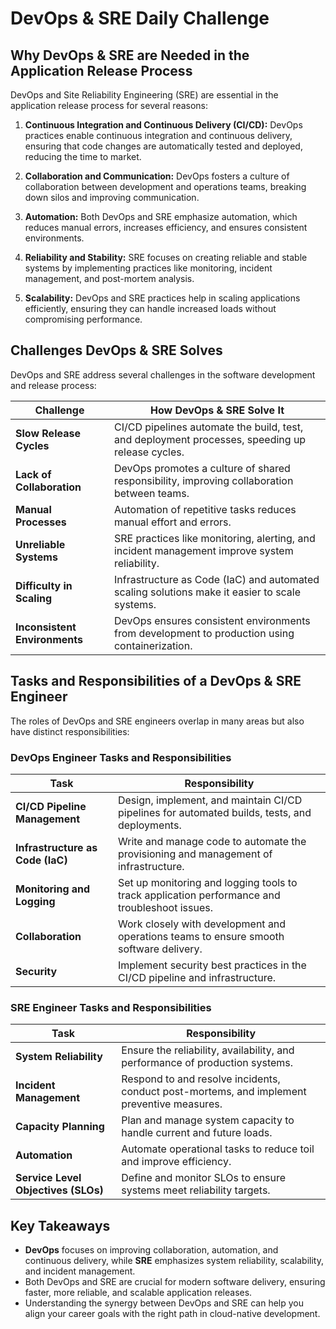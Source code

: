 # DevOps & SRE Daily Challenge

## Why DevOps & SRE are Needed in the Application Release Process

DevOps and Site Reliability Engineering (SRE) are essential in the application release process for several reasons:

1. **Continuous Integration and Continuous Delivery (CI/CD):** DevOps practices enable continuous integration and continuous delivery, ensuring that code changes are automatically tested and deployed, reducing the time to market.

2. **Collaboration and Communication:** DevOps fosters a culture of collaboration between development and operations teams, breaking down silos and improving communication.

3. **Automation:** Both DevOps and SRE emphasize automation, which reduces manual errors, increases efficiency, and ensures consistent environments.

4. **Reliability and Stability:** SRE focuses on creating reliable and stable systems by implementing practices like monitoring, incident management, and post-mortem analysis.

5. **Scalability:** DevOps and SRE practices help in scaling applications efficiently, ensuring they can handle increased loads without compromising performance.

## Challenges DevOps & SRE Solves

DevOps and SRE address several challenges in the software development and release process:

| **Challenge**                        | **How DevOps & SRE Solve It**                                                                 |
|--------------------------------------|---------------------------------------------------------------------------------------------|
| **Slow Release Cycles**              | CI/CD pipelines automate the build, test, and deployment processes, speeding up release cycles. |
| **Lack of Collaboration**            | DevOps promotes a culture of shared responsibility, improving collaboration between teams.    |
| **Manual Processes**                 | Automation of repetitive tasks reduces manual effort and errors.                              |
| **Unreliable Systems**               | SRE practices like monitoring, alerting, and incident management improve system reliability.  |
| **Difficulty in Scaling**            | Infrastructure as Code (IaC) and automated scaling solutions make it easier to scale systems. |
| **Inconsistent Environments**        | DevOps ensures consistent environments from development to production using containerization. |

## Tasks and Responsibilities of a DevOps & SRE Engineer

The roles of DevOps and SRE engineers overlap in many areas but also have distinct responsibilities:

### DevOps Engineer Tasks and Responsibilities

| **Task**                             | **Responsibility**                                                                           |
|--------------------------------------|---------------------------------------------------------------------------------------------|
| **CI/CD Pipeline Management**        | Design, implement, and maintain CI/CD pipelines for automated builds, tests, and deployments.|
| **Infrastructure as Code (IaC)**     | Write and manage code to automate the provisioning and management of infrastructure.         |
| **Monitoring and Logging**           | Set up monitoring and logging tools to track application performance and troubleshoot issues. |
| **Collaboration**                    | Work closely with development and operations teams to ensure smooth software delivery.        |
| **Security**                         | Implement security best practices in the CI/CD pipeline and infrastructure.                  |

### SRE Engineer Tasks and Responsibilities

| **Task**                             | **Responsibility**                                                                           |
|--------------------------------------|---------------------------------------------------------------------------------------------|
| **System Reliability**               | Ensure the reliability, availability, and performance of production systems.                |
| **Incident Management**              | Respond to and resolve incidents, conduct post-mortems, and implement preventive measures.  |
| **Capacity Planning**                | Plan and manage system capacity to handle current and future loads.                         |
| **Automation**                       | Automate operational tasks to reduce toil and improve efficiency.                           |
| **Service Level Objectives (SLOs)**  | Define and monitor SLOs to ensure systems meet reliability targets.                         |

## Key Takeaways

- **DevOps** focuses on improving collaboration, automation, and continuous delivery, while **SRE** emphasizes system reliability, scalability, and incident management.
- Both DevOps and SRE are crucial for modern software delivery, ensuring faster, more reliable, and scalable application releases.
- Understanding the synergy between DevOps and SRE can help you align your career goals with the right path in cloud-native development.

